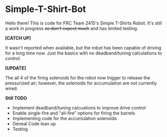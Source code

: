 # Simple-T-Shirt-Bot

Hello there! This is code for FRC Team 2415's Simple T-Shirts Robot. It's still a work in progress ~~so don't expect much~~ and has limited testing.

**[CATCH UP]**

It wasn't reported when available, but the robot has been capable of driving for a long time now. Just the basics with no deadband/tuning calculations to control.

**[UPDATE]**

The all 4 of the firing solenoids for the robot now trigger to release the pressurized air; however, the solenoids for accumulation are not currently wired.

**Still TODO**

<ul>
  <li>Implement deadband/tuning calcuations to improve drive control</li>
  <li>Enable single-fire and "all-fire" options for firing the barrels</li>
  <li>Implementing code for the accumulation solenoids</li>
  <li>Geneal Code lean up</li>
  <li>Testing</li>
</ul>

